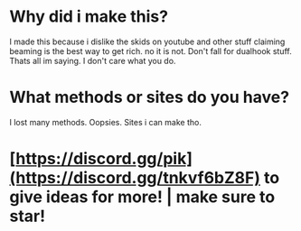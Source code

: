 # Why did i make this?

I made this because i dislike the skids on youtube and other stuff claiming beaming is the best way to get rich. no it is not. Don't fall for dualhook stuff. Thats all im saying. I don't care what you do.


# What methods or sites do you have?

I lost many methods. Oopsies. Sites i can make tho.


# [https://discord.gg/pik](https://discord.gg/tnkvf6bZ8F) to give ideas for more! | make sure to star!
